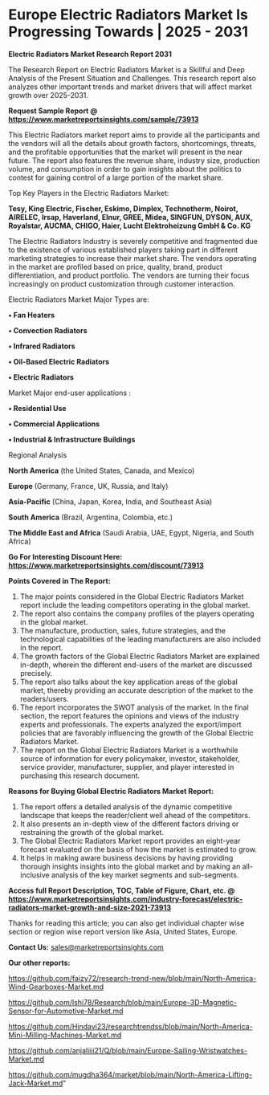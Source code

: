 # Europe Electric Radiators Market Is Progressing Towards | 2025 - 2031

<strong>Electric Radiators Market Research Report 2031</strong>

The Research Report on Electric Radiators Market is a Skillful and Deep Analysis of the Present Situation and Challenges. This research report also analyzes other important trends and market drivers that will affect market growth over 2025-2031.

<strong>Request Sample Report @ <a href=https://www.marketreportsinsights.com/sample/73913>https://www.marketreportsinsights.com/sample/73913</a></strong>

This Electric Radiators market report aims to provide all the participants and the vendors will all the details about growth factors, shortcomings, threats, and the profitable opportunities that the market will present in the near future. The report also features the revenue share, industry size, production volume, and consumption in order to gain insights about the politics to contest for gaining control of a large portion of the market share.

Top Key Players in the Electric Radiators Market:

<strong>Tesy, King Electric, Fischer, Eskimo, Dimplex, Technotherm, Noirot, AIRELEC, Irsap, Haverland, Elnur, GREE, Midea, SINGFUN, DYSON, AUX, Royalstar, AUCMA, CHIGO, Haier, Lucht Elektroheizung GmbH & Co. KG</strong>

The Electric Radiators Industry is severely competitive and fragmented due to the existence of various established players taking part in different marketing strategies to increase their market share. The vendors operating in the market are profiled based on price, quality, brand, product differentiation, and product portfolio. The vendors are turning their focus increasingly on product customization through customer interaction.

Electric Radiators Market Major Types are:

<strong>• Fan Heaters

• Convection Radiators

• Infrared Radiators

• Oil-Based Electric Radiators

• Electric Radiators</strong>

Market Major end-user applications :

<strong>• Residential Use

• Commercial Applications

• Industrial & Infrastructure Buildings</strong>

Regional Analysis

</u><strong><b>North America</b></strong> (the United States, Canada, and Mexico)

<strong><b>Europe </b></strong>(Germany, France, UK, Russia, and Italy)

<strong><b>Asia-Pacific</b></strong> (China, Japan, Korea, India, and Southeast Asia)

<strong><b>South America</b></strong> (Brazil, Argentina, Colombia, etc.)

<strong><b>The Middle East and Africa</b></strong> (Saudi Arabia, UAE, Egypt, Nigeria, and South Africa)

<strong>Go For Interesting Discount Here: <a href=https://www.marketreportsinsights.com/discount/73913>https://www.marketreportsinsights.com/discount/73913</a></strong>

<strong>Points Covered in The Report:</strong>
<ol>
  <li>The major points considered in the Global Electric Radiators Market report include the leading competitors operating in the global market.</li>
  <li>The report also contains the company profiles of the players operating in the global market.</li>
  <li>The manufacture, production, sales, future strategies, and the technological capabilities of the leading manufacturers are also included in the report.</li>
  <li>The growth factors of the Global Electric Radiators Market are explained in-depth, wherein the different end-users of the market are discussed precisely.</li>
  <li>The report also talks about the key application areas of the global market, thereby providing an accurate description of the market to the readers/users.</li>
  <li>The report incorporates the SWOT analysis of the market. In the final section, the report features the opinions and views of the industry experts and professionals. The experts analyzed the export/import policies that are favorably influencing the growth of the Global Electric Radiators Market.</li>
  <li>The report on the Global Electric Radiators Market is a worthwhile source of information for every policymaker, investor, stakeholder, service provider, manufacturer, supplier, and player interested in purchasing this research document.</li>
</ol>
<strong>Reasons for Buying Global Electric Radiators Market Report:</strong>

<ol>
  <li>The report offers a detailed analysis of the dynamic competitive landscape that keeps the reader/client well ahead of the competitors.</li>
  <li>It also presents an in-depth view of the different factors driving or restraining the growth of the global market.</li>
  <li>The Global Electric Radiators Market report provides an eight-year forecast evaluated on the basis of how the market is estimated to grow.</li>
  <li>It helps in making aware business decisions by having providing thorough insights insights into the global market and by making an all-inclusive analysis of the key market segments and sub-segments.</li>
</ol>
<strong>Access full Report Description, TOC, Table of Figure, Chart, etc. @ <a href=https://www.marketreportsinsights.com/industry-forecast/electric-radiators-market-growth-and-size-2021-73913>https://www.marketreportsinsights.com/industry-forecast/electric-radiators-market-growth-and-size-2021-73913</a></strong>


Thanks for reading this article; you can also get individual chapter wise section or region wise report version like Asia, United States, Europe.

<strong>Contact Us:</strong>
sales@marketreportsinsights.com

<strong>Our other reports:</strong>

<a href=https://github.com/faizy72/research-trend-new/blob/main/North-America-Wind-Gearboxes-Market.md>https://github.com/faizy72/research-trend-new/blob/main/North-America-Wind-Gearboxes-Market.md</a>

<a href=https://github.com/Ishi78/Research/blob/main/Europe-3D-Magnetic-Sensor-for-Automotive-Market.md>https://github.com/Ishi78/Research/blob/main/Europe-3D-Magnetic-Sensor-for-Automotive-Market.md</a>

<a href=https://github.com/Hindavi23/researchtrendss/blob/main/North-America-Mini-Milling-Machines-Market.md>https://github.com/Hindavi23/researchtrendss/blob/main/North-America-Mini-Milling-Machines-Market.md</a>

<a href=https://github.com/anjaliiii21/Q/blob/main/Europe-Sailing-Wristwatches-Market.md>https://github.com/anjaliiii21/Q/blob/main/Europe-Sailing-Wristwatches-Market.md</a>

<a href=https://github.com/mugdha364/market/blob/main/North-America-Lifting-Jack-Market.md>https://github.com/mugdha364/market/blob/main/North-America-Lifting-Jack-Market.md</a>"
